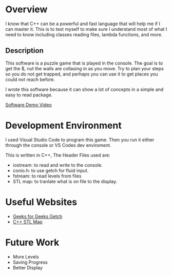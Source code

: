 # Overview

I know that C++ can be a powerful and fast language that will help me if I can master it. This is to test myself to make sure I understand most of what I need to know including classes reading files, lambda functions, and more.

## Description
This software is a puzzle game that is played in the console. The goal is to get the $, nut the walls are collasing in as you move. Try to plan your steps so you do not get trapped, and perhaps you can use it to get places you could not reach before.

I wrote this software because it can show a lot of concepts in a simple and easy to read package.

[Software Demo Video](https://youtu.be/QwEv91H5pDc)

# Development Environment

I used Visual Studio Code to program this game. Then you run it either through the console or VS Codes dev enviroment.

This is written in C++, The Header Files used are:
- iostream: to read and write to the console.
- conio.h: to use getch for fluid input.
- fstream: to read levels from files
- STL map: to tranlate what is on file to the display.

# Useful Websites

- [Geeks for Geeks Getch](https://www.geeksforgeeks.org/getch-function-in-c-with-examples/)
- [C++ STL Map](https://cplusplus.com/reference/map/map/)

# Future Work

- More Levels
- Saving Progress
- Better Display
